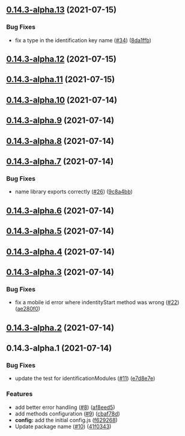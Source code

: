 ## [0.14.3-alpha.13](https://github.com/eideasy/eideasy-browser-client/compare/v0.14.3-alpha.12...v0.14.3-alpha.13) (2021-07-15)


### Bug Fixes

* fix a type in the identification key name ([#34](https://github.com/eideasy/eideasy-browser-client/issues/34)) ([8da1ffb](https://github.com/eideasy/eideasy-browser-client/commit/8da1ffb25c0e653ea7613d669b4a7f79588edec0))



## [0.14.3-alpha.12](https://github.com/eideasy/eideasy-browser-client/compare/v0.14.3-alpha.11...v0.14.3-alpha.12) (2021-07-15)



## [0.14.3-alpha.11](https://github.com/eideasy/eideasy-browser-client/compare/v0.14.3-alpha.10...v0.14.3-alpha.11) (2021-07-15)



## [0.14.3-alpha.10](https://github.com/eideasy/eideasy-browser-client/compare/v0.14.3-alpha.9...v0.14.3-alpha.10) (2021-07-14)



## [0.14.3-alpha.9](https://github.com/eideasy/eideasy-browser-client/compare/v0.14.3-alpha.8...v0.14.3-alpha.9) (2021-07-14)



## [0.14.3-alpha.8](https://github.com/eideasy/eideasy-browser-client/compare/v0.14.3-alpha.7...v0.14.3-alpha.8) (2021-07-14)



## [0.14.3-alpha.7](https://github.com/eideasy/eideasy-browser-client/compare/v0.14.3-alpha.6...v0.14.3-alpha.7) (2021-07-14)


### Bug Fixes

* name library exports correctly ([#26](https://github.com/eideasy/eideasy-browser-client/issues/26)) ([9c8a4bb](https://github.com/eideasy/eideasy-browser-client/commit/9c8a4bb154b45d4d197c623d76581e20172e6999))



## [0.14.3-alpha.6](https://github.com/eideasy/eideasy-browser-client/compare/v0.14.3-alpha.5...v0.14.3-alpha.6) (2021-07-14)



## [0.14.3-alpha.5](https://github.com/eideasy/eideasy-browser-client/compare/v0.14.3-alpha.3...v0.14.3-alpha.5) (2021-07-14)



## [0.14.3-alpha.4](https://github.com/eideasy/eideasy-browser-client/compare/v0.14.3-alpha.3...v0.14.3-alpha.4) (2021-07-14)



## [0.14.3-alpha.3](https://github.com/eideasy/eideasy-browser-client/compare/v0.14.3-alpha.2...v0.14.3-alpha.3) (2021-07-14)


### Bug Fixes

* fix a mobile id error where indentityStart method was wrong ([#22](https://github.com/eideasy/eideasy-browser-client/issues/22)) ([ae280f0](https://github.com/eideasy/eideasy-browser-client/commit/ae280f0c6871cb48f889554a27fce0fcee0d0890))



## [0.14.3-alpha.2](https://github.com/eideasy/eideasy-browser-client/compare/v0.14.3-alpha.1...v0.14.3-alpha.2) (2021-07-14)



## 0.14.3-alpha.1 (2021-07-14)


### Bug Fixes

* update the test for identificationModules ([#11](https://github.com/eideasy/eideasy-browser-client/issues/11)) ([e7d8e7e](https://github.com/eideasy/eideasy-browser-client/commit/e7d8e7e4622087310101611b6a862f1b200c97d9))


### Features

* add better error handling ([#8](https://github.com/eideasy/eideasy-browser-client/issues/8)) ([af8eed5](https://github.com/eideasy/eideasy-browser-client/commit/af8eed5c08c39527e328e59ae56ec99bcf802a38))
* add methods configuration ([#9](https://github.com/eideasy/eideasy-browser-client/issues/9)) ([cbaf78d](https://github.com/eideasy/eideasy-browser-client/commit/cbaf78de9f701dfa044971c723e23deba1ea2b36))
* **config:** add the initial config.js ([f629268](https://github.com/eideasy/eideasy-browser-client/commit/f629268317c82244cce080fcaf10d849d6313042))
* Update package name ([#10](https://github.com/eideasy/eideasy-browser-client/issues/10)) ([41f0343](https://github.com/eideasy/eideasy-browser-client/commit/41f034315fa94a3def9d9aac49a9d765376d95ce))



